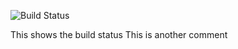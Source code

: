 ![Build Status](https://codebuild.us-east-1.amazonaws.com/badges?uuid=eyJlbmNyeXB0ZWREYXRhIjoicm1pV0hKalVPMk4yNlhqT2NNV1M2T1IyRWVGWVVkZW1TZUs1M3d2TUV4cDVjbFJURjBmN3ltcGZWRWZVeC9Ka1YzamJGenQ2WGRoMFZUdnJxb2JWT2tvPSIsIml2UGFyYW1ldGVyU3BlYyI6IkE2T2wzYndXb0FpeEJIc3ciLCJtYXRlcmlhbFNldFNlcmlhbCI6MX0%3D&branch=master)

This shows the build status
This is another comment
